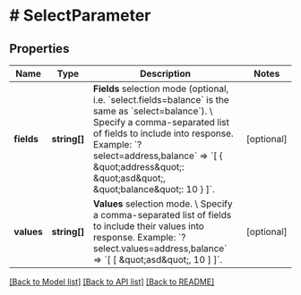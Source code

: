 # # SelectParameter

## Properties

Name | Type | Description | Notes
------------ | ------------- | ------------- | -------------
**fields** | **string[]** | **Fields** selection mode (optional, i.e. &#x60;select.fields&#x3D;balance&#x60; is the same as &#x60;select&#x3D;balance&#x60;). \\ Specify a comma-separated list of fields to include into response.  Example: &#x60;?select&#x3D;address,balance&#x60; &#x3D;&gt; &#x60;[ { \&quot;address\&quot;: \&quot;asd\&quot;, \&quot;balance\&quot;: 10 } ]&#x60;. | [optional]
**values** | **string[]** | **Values** selection mode. \\ Specify a comma-separated list of fields to include their values into response.  Example: &#x60;?select.values&#x3D;address,balance&#x60; &#x3D;&gt; &#x60;[ [ \&quot;asd\&quot;, 10 ] ]&#x60;. | [optional]

[[Back to Model list]](../../README.md#models) [[Back to API list]](../../README.md#endpoints) [[Back to README]](../../README.md)
